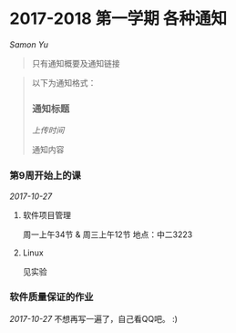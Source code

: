 # 2017-2018 第一学期 各种通知

*Samon Yu*

> 只有通知概要及通知链接

> 以下为通知格式：
>
> ### 通知标题
>
> *上传时间*
>
> 通知内容



### 第9周开始上的课
*2017-10-27*
1. 软件项目管理 

    周一上午34节 & 周三上午12节 地点：中二3223

2. Linux

    见实验

### 软件质量保证的作业
*2017-10-27*
不想再写一遍了，自己看QQ吧。 :)
